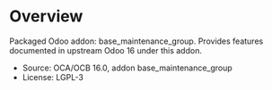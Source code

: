 # Overview

Packaged Odoo addon: base_maintenance_group. Provides features documented in upstream Odoo 16 under this addon.

- Source: OCA/OCB 16.0, addon base_maintenance_group
- License: LGPL-3
